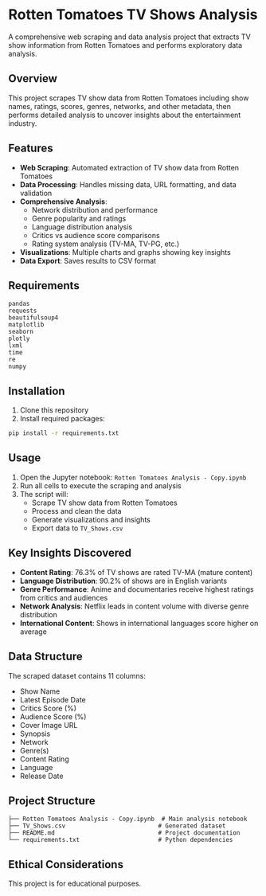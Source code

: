 # Rotten Tomatoes TV Shows Analysis

A comprehensive web scraping and data analysis project that extracts TV show information from Rotten Tomatoes and performs exploratory data analysis.

## Overview

This project scrapes TV show data from Rotten Tomatoes including show names, ratings, scores, genres, networks, and other metadata, then performs detailed analysis to uncover insights about the entertainment industry.

## Features

- **Web Scraping**: Automated extraction of TV show data from Rotten Tomatoes
- **Data Processing**: Handles missing data, URL formatting, and data validation
- **Comprehensive Analysis**: 
  - Network distribution and performance
  - Genre popularity and ratings
  - Language distribution analysis
  - Critics vs audience score comparisons
  - Rating system analysis (TV-MA, TV-PG, etc.)
- **Visualizations**: Multiple charts and graphs showing key insights
- **Data Export**: Saves results to CSV format

## Requirements

```
pandas
requests
beautifulsoup4
matplotlib
seaborn
plotly
lxml
time
re
numpy
```

## Installation

1. Clone this repository
2. Install required packages:
```bash
pip install -r requirements.txt
```

## Usage

1. Open the Jupyter notebook: `Rotten Tomatoes Analysis - Copy.ipynb`
2. Run all cells to execute the scraping and analysis
3. The script will:
   - Scrape TV show data from Rotten Tomatoes
   - Process and clean the data
   - Generate visualizations and insights
   - Export data to `TV_Shows.csv`

## Key Insights Discovered

- **Content Rating**: 76.3% of TV shows are rated TV-MA (mature content)
- **Language Distribution**: 90.2% of shows are in English variants
- **Genre Performance**: Anime and documentaries receive highest ratings from critics and audiences
- **Network Analysis**: Netflix leads in content volume with diverse genre distribution
- **International Content**: Shows in international languages score higher on average

## Data Structure

The scraped dataset contains 11 columns:
- Show Name
- Latest Episode Date
- Critics Score (%)
- Audience Score (%)
- Cover Image URL
- Synopsis
- Network
- Genre(s)
- Content Rating
- Language
- Release Date

## Project Structure

```
├── Rotten Tomatoes Analysis - Copy.ipynb  # Main analysis notebook
├── TV_Shows.csv                          # Generated dataset
├── README.md                             # Project documentation
└── requirements.txt                      # Python dependencies
```

## Ethical Considerations

This project is for educational purposes. 
